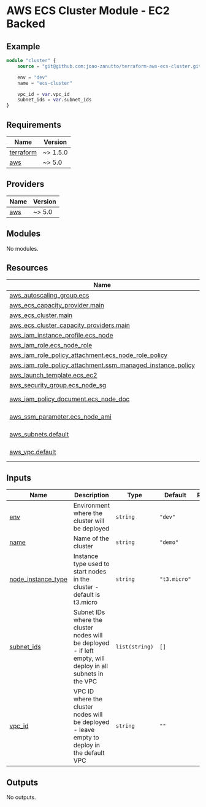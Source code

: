 # AWS ECS Cluster Module - EC2 Backed

## Example

```tf
module "cluster" {
    source = "git@github.com:joao-zanutto/terraform-aws-ecs-cluster.git"

    env = "dev"
    name = "ecs-cluster"

    vpc_id = var.vpc_id
    subnet_ids = var.subnet_ids
}
```

<!-- BEGIN_TF_DOCS -->
## Requirements

| Name | Version |
|------|---------|
| <a name="requirement_terraform"></a> [terraform](#requirement\_terraform) | ~> 1.5.0 |
| <a name="requirement_aws"></a> [aws](#requirement\_aws) | ~> 5.0 |

## Providers

| Name | Version |
|------|---------|
| <a name="provider_aws"></a> [aws](#provider\_aws) | ~> 5.0 |

## Modules

No modules.

## Resources

| Name | Type |
|------|------|
| [aws_autoscaling_group.ecs](https://registry.terraform.io/providers/hashicorp/aws/latest/docs/resources/autoscaling_group) | resource |
| [aws_ecs_capacity_provider.main](https://registry.terraform.io/providers/hashicorp/aws/latest/docs/resources/ecs_capacity_provider) | resource |
| [aws_ecs_cluster.main](https://registry.terraform.io/providers/hashicorp/aws/latest/docs/resources/ecs_cluster) | resource |
| [aws_ecs_cluster_capacity_providers.main](https://registry.terraform.io/providers/hashicorp/aws/latest/docs/resources/ecs_cluster_capacity_providers) | resource |
| [aws_iam_instance_profile.ecs_node](https://registry.terraform.io/providers/hashicorp/aws/latest/docs/resources/iam_instance_profile) | resource |
| [aws_iam_role.ecs_node_role](https://registry.terraform.io/providers/hashicorp/aws/latest/docs/resources/iam_role) | resource |
| [aws_iam_role_policy_attachment.ecs_node_role_policy](https://registry.terraform.io/providers/hashicorp/aws/latest/docs/resources/iam_role_policy_attachment) | resource |
| [aws_iam_role_policy_attachment.ssm_managed_instance_policy](https://registry.terraform.io/providers/hashicorp/aws/latest/docs/resources/iam_role_policy_attachment) | resource |
| [aws_launch_template.ecs_ec2](https://registry.terraform.io/providers/hashicorp/aws/latest/docs/resources/launch_template) | resource |
| [aws_security_group.ecs_node_sg](https://registry.terraform.io/providers/hashicorp/aws/latest/docs/resources/security_group) | resource |
| [aws_iam_policy_document.ecs_node_doc](https://registry.terraform.io/providers/hashicorp/aws/latest/docs/data-sources/iam_policy_document) | data source |
| [aws_ssm_parameter.ecs_node_ami](https://registry.terraform.io/providers/hashicorp/aws/latest/docs/data-sources/ssm_parameter) | data source |
| [aws_subnets.default](https://registry.terraform.io/providers/hashicorp/aws/latest/docs/data-sources/subnets) | data source |
| [aws_vpc.default](https://registry.terraform.io/providers/hashicorp/aws/latest/docs/data-sources/vpc) | data source |

## Inputs

| Name | Description | Type | Default | Required |
|------|-------------|------|---------|:--------:|
| <a name="input_env"></a> [env](#input\_env) | Environment where the cluster will be deployed | `string` | `"dev"` | no |
| <a name="input_name"></a> [name](#input\_name) | Name of the cluster | `string` | `"demo"` | no |
| <a name="input_node_instance_type"></a> [node\_instance\_type](#input\_node\_instance\_type) | Instance type used to start nodes in the cluster - default is t3.micro | `string` | `"t3.micro"` | no |
| <a name="input_subnet_ids"></a> [subnet\_ids](#input\_subnet\_ids) | Subnet IDs where the cluster nodes will be deployed - if left empty, will deploy in all subnets in the VPC | `list(string)` | `[]` | no |
| <a name="input_vpc_id"></a> [vpc\_id](#input\_vpc\_id) | VPC ID where the cluster nodes will be deployed - leave empty to deploy in the default VPC | `string` | `""` | no |

## Outputs

No outputs.
<!-- END_TF_DOCS -->